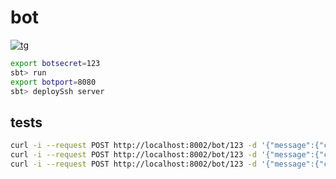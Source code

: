 # bot

[![tg](https://img.shields.io/badge/telegram-bot-blue)](https://t.me/tellnobodybot)

```sh
export botsecret=123
sbt> run
export botport=8080
sbt> deploySsh server
```

## tests

```sh
curl -i --request POST http://localhost:8002/bot/123 -d '{"message":{"chat":{"id":1},"text":"/start"}}'
curl -i --request POST http://localhost:8002/bot/123 -d '{"message":{"chat":{"id":1},"text":"acpo/login"}}'
curl -i --request POST http://localhost:8002/bot/123 -d '{"message":{"chat":{"id":1},"text":"acpo/get"}}'
```
